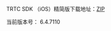 TRTC SDK （iOS）精简版下载地址：[ZIP](http://liteavsdk-1252463788.cosgz.myqcloud.com/6.4/TXLiteAVSDK_TRTC_iOS_6.4.7110.zip)

当前版本号： 6.4.7110

